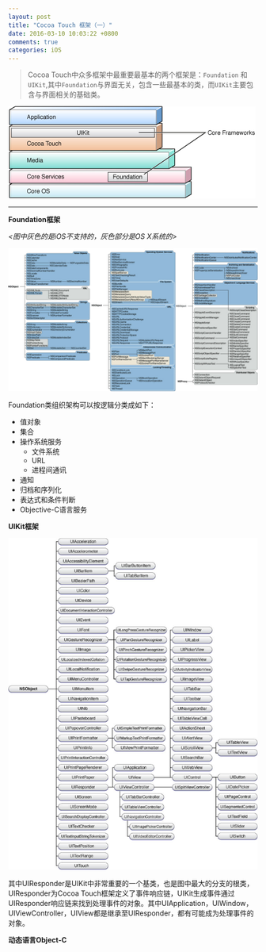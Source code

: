 ```yaml
---
layout: post
title: "Cocoa Touch 框架（一）"
date: 2016-03-10 10:03:22 +0800
comments: true
categories: iOS
---
```


> Cocoa Touch中众多框架中最重要最基本的两个框架是：`Foundation` 和 `UIKit`,其中`Foundation`与界面无关，包含一些最基本的类，而`UIKit`主要包含与界面相关的基础类。

![Cocoa框架](/images/cocoa_frame.jpg)

<!--more-->

****

**Foundation框架** 

*<图中灰色的是iOS不支持的，灰色部分是OS X系统的>*

![](/images/cocoa_foundation.png)

Foundation类组织架构可以按逻辑分类成如下：

+ 值对象
+ 集合 
+ 操作系统服务 
	* 文件系统
	* URL
	* 进程间通讯
+ 通知
+ 归档和序列化
+ 表达式和条件判断
+ Objective-C语言服务

**UIKit框架** 

![](/images/cocoa_uikit.jpg)

其中UIResponder是UIKit中非常重要的一个基类，也是图中最大的分支的根类，UIResponder为Cocoa Touch框架定义了事件响应链，UIKit生成事件通过UIResponder响应链来找到处理事件的对象。其中UIApplication，UIWindow，UIViewController，UIView都是继承至UIResponder，都有可能成为处理事件的对象。

**动态语言Object-C** 



